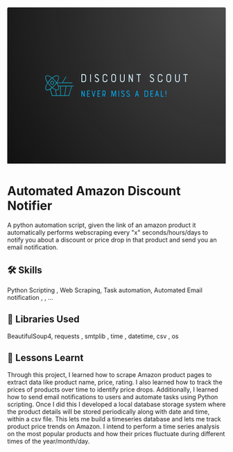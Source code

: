 <h1 align="center">
<img src="/Logo%20discount%20scout.png" width="640" height ="360">
</h1> 

# Automated Amazon Discount Notifier

A python automation script, given the link of an amazon product it automatically performs webscraping every "x" seconds/hours/days to notify you about a discount or price drop in that product and send you an email notification.


## 🛠 Skills
Python Scripting , Web Scraping, Task automation, Automated Email notification , , ...

## 📖 Libraries Used
BeautifulSoup4, requests , smtplib , time , datetime, csv , os

## 📃 Lessons Learnt

Through this project, I learned how to scrape Amazon product pages to extract data like product name, price, rating. I also learned how to track the prices of products over time to identify price drops. Additionally, I learned how to send email notifications to users and automate tasks using Python scripting. Once I did this I developed a local database storage system where the product details will be stored periodically along with date and time, within a csv file. This lets me build a timeseries database and lets me track product price trends on Amazon. I intend to perform a time series analysis on the most popular products and how their prices fluctuate during different times of the year/month/day.

